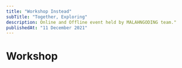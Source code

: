 ```yaml
---
title: "Workshop Instead"
subTitle: "Together, Exploring"
description: Online and Offline event held by MALAHNGODING team."
publishedAt: "11 December 2021"
---
```


# Workshop
